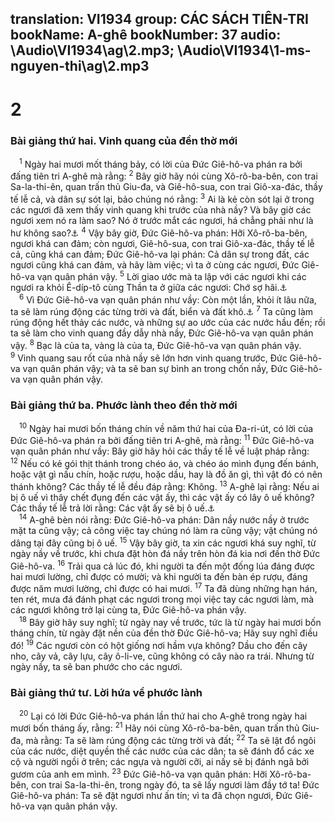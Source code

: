 translation: VI1934
group: CÁC SÁCH TIÊN-TRI
bookName: A-ghê 
bookNumber: 37
audio: \Audio\VI1934\ag\2.mp3; \Audio\VI1934\1-ms-nguyen-thi\ag\2.mp3
-------

<div class="title"><h1>2</h1><h3>Bài giảng thứ hai. Vinh quang của đền thờ mới</h3></div>
<span class="verse ag_2_1"> <sup>1</sup> Ngày hai mươi mốt tháng bảy, có lời của Đức Giê-hô-va phán ra bởi đấng tiên tri A-ghê mà rằng: </span>
<span class="verse ag_2_2"><sup>2</sup> Bây giờ hãy nói cùng Xô-rô-ba-bên, con trai Sa-la-thi-ên, quan trấn thủ Giu-đa, và Giê-hô-sua, con trai Giô-xa-đác, thầy tế lễ cả, và dân sự sót lại, bảo chúng nó rằng: </span>
<span class="verse ag_2_3"><sup>3</sup> Ai là kẻ còn sót lại ở trong các ngươi đã xem thấy vinh quang khi trước của nhà nầy? Và bây giờ các ngươi xem nó ra làm sao? Nó ở trước mắt các ngươi, há chẳng phải như là hư không sao?<a data-toggle="tooltip" data-placement="bottom" title="Exo 3:12">⚓</a></span>
<span class="verse ag_2_4"><sup>4</sup> Vậy bây giờ, Đức Giê-hô-va phán: Hỡi Xô-rô-ba-bên, ngươi khá can đảm; còn ngươi, Giê-hô-sua, con trai Giô-xa-đác, thầy tế lễ cả, cũng khá can đảm; Đức Giê-hô-va lại phán: Cả dân sự trong đất, các ngươi cũng khá can đảm, và hãy làm việc; vì ta ở cùng các ngươi, Đức Giê-hô-va vạn quân phán vậy. </span>
<span class="verse ag_2_5"><sup>5</sup> Lời giao ước mà ta lập với các ngươi khi các ngươi ra khỏi Ê-díp-tô cùng Thần ta ở giữa các ngươi: Chớ sợ hãi.<a data-toggle="tooltip" data-placement="bottom" title="Xu 29:45-46">⚓</a><br/></span>
<span class="verse ag_2_6"> <sup>6</sup> Vì Đức Giê-hô-va vạn quân phán như vầy: Còn một lần, khỏi ít lâu nữa, ta sẽ làm rúng động các từng trời và đất, biển và đất khô.<a data-toggle="tooltip" data-placement="bottom" title="He 12:26">⚓</a></span>
<span class="verse ag_2_7"><sup>7</sup> Ta cũng làm rúng động hết thảy các nước, và những sự ao ước của các nước hầu đến; rồi ta sẽ làm cho vinh quang đầy dẫy nhà nầy, Đức Giê-hô-va vạn quân phán vậy. </span>
<span class="verse ag_2_8"><sup>8</sup> Bạc là của ta, vàng là của ta, Đức Giê-hô-va vạn quân phán vậy. </span>
<span class="verse ag_2_9"><sup>9</sup> Vinh quang sau rốt của nhà nầy sẽ lớn hơn vinh quang trước, Đức Giê-hô-va vạn quân phán vậy; và ta sẽ ban sự bình an trong chốn nầy, Đức Giê-hô-va vạn quân phán vậy. <br/></span>
<div class="title"><h3>Bài giảng thứ ba. Phước lành theo đền thờ mới</h3></div>
<span class="verse ag_2_10"> <sup>10</sup> Ngày hai mươi bốn tháng chín về năm thứ hai của Đa-ri-út, có lời của Đức Giê-hô-va phán ra bởi đấng tiên tri A-ghê, mà rằng: </span>
<span class="verse ag_2_11"><sup>11</sup> Đức Giê-hô-va vạn quân phán như vầy: Bây giờ hãy hỏi các thầy tế lễ về luật pháp rằng: </span>
<span class="verse ag_2_12"><sup>12</sup> Nếu có kẻ gói thịt thánh trong chéo áo, và chéo áo mình đụng đến bánh, hoặc vật gì nấu chín, hoặc rượu, hoặc dầu, hay là đồ ăn gì, thì vật đó có nên thánh không? Các thầy tế lễ đều đáp rằng: Không. </span>
<span class="verse ag_2_13"><sup>13</sup> A-ghê lại rằng: Nếu ai bị ô uế vì thây chết đụng đến các vật ấy, thì các vật ấy có lây ô uế không? Các thầy tế lễ trả lời rằng: Các vật ấy sẽ bị ô uế.<a data-toggle="tooltip" data-placement="bottom" title="Dan 19:11-22">⚓</a><br/></span>
<span class="verse ag_2_14"> <sup>14</sup> A-ghê bèn nói rằng: Đức Giê-hô-va phán: Dân nầy nước nầy ở trước mặt ta cũng vậy; cả công việc tay chúng nó làm ra cũng vậy; vật chúng nó dâng tại đây cũng bị ô uế. </span>
<span class="verse ag_2_15"><sup>15</sup> Vậy bây giờ, ta xin các ngươi khá suy nghĩ, từ ngày nầy về trước, khi chưa đặt hòn đá nầy trên hòn đá kia nơi đền thờ Đức Giê-hô-va. </span>
<span class="verse ag_2_16"><sup>16</sup> Trải qua cả lúc đó, khi người ta đến một đống lúa đáng được hai mươi lường, chỉ được có mười; và khi người ta đến bàn ép rượu, đáng được năm mươi lường, chỉ được có hai mươi. </span>
<span class="verse ag_2_17"><sup>17</sup> Ta đã dùng những hạn hán, ten rét, mưa đá đánh phạt các ngươi trong mọi việc tay các ngươi làm, mà các ngươi không trở lại cùng ta, Đức Giê-hô-va phán vậy. <br/></span>
<span class="verse ag_2_18"> <sup>18</sup> Bây giờ hãy suy nghĩ; từ ngày nay về trước, tức là từ ngày hai mươi bốn tháng chín, từ ngày đặt nền của đền thờ Đức Giê-hô-va; Hãy suy nghĩ điều đó! </span>
<span class="verse ag_2_19"><sup>19</sup> Các ngươi còn có hột giống nơi hầm vựa không? Dầu cho đến cây nho, cây vả, cây lựu, cây ô-li-ve, cũng không có cây nào ra trái. Nhưng từ ngày nầy, ta sẽ ban phước cho các ngươi. <br/></span>
<div class="title"><h3>Bài giảng thứ tư. Lời hứa về phước lành</h3></div>
<span class="verse ag_2_20"> <sup>20</sup> Lại có lời Đức Giê-hô-va phán lần thứ hai cho A-ghê trong ngày hai mươi bốn tháng ấy, rằng: </span>
<span class="verse ag_2_21"><sup>21</sup> Hãy nói cùng Xô-rô-ba-bên, quan trấn thủ Giu-đa, mà rằng: Ta sẽ làm rúng động các từng trời và đất; </span>
<span class="verse ag_2_22"><sup>22</sup> Ta sẽ lật đổ ngôi của các nước, diệt quyền thế các nước của các dân; ta sẽ đánh đổ các xe cộ và người ngồi ở trên; các ngựa và người cỡi, ai nấy sẽ bị đánh ngã bởi gươm của anh em mình. </span>
<span class="verse ag_2_23"><sup>23</sup> Đức Giê-hô-va vạn quân phán: Hỡi Xô-rô-ba-bên, con trai Sa-la-thi-ên, trong ngày đó, ta sẽ lấy ngươi làm đầy tớ ta! Đức Giê-hô-va phán: Ta sẽ đặt ngươi như ấn tín; vì ta đã chọn ngươi, Đức Giê-hô-va vạn quân phán vậy. <br/></span>
